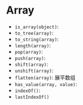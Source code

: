 # Array

- `is_array(object)`:
- `to_tree(array)`:
- `to_string(array)`:
- `length(array)`:
- `pop(array)`:
- `push(array)`:
- `shift(array)`:
- `unshift(array)`:
- `flatten(array)`: 展平数组
- `has_value(array, value)`:
- `indexOf()`:
- `lastIndexOf()`

